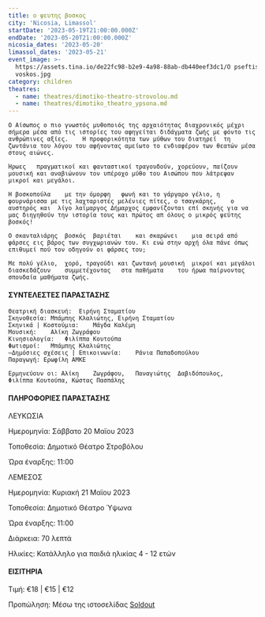 ```yaml
---
title: ο ψευτης βοσκος
city: 'Nicosia, Limassol'
startDate: '2023-05-19T21:00:00.000Z'
endDate: '2023-05-20T21:00:00.000Z'
nicosia_dates: '2023-05-20'
limassol_dates: '2023-05-21'
event_image: >-
  https://assets.tina.io/de22fc98-b2e9-4a98-88ab-db440eef3dc1/O pseftis
  voskos.jpg
category: children
theatres:
  - name: theatres/dimotiko-theatro-strovolou.md
  - name: theatres/dimotiko_theatro_ypsona.md
---
```


```
Ο Αίσωπος ο πιο γνωστός μυθοποιός της αρχαιότητας διαχρονικός μέχρι σήμερα μέσα από τις ιστορίες του αφηγείται διδάγματα ζωής με φόντο τις ανθρώπινες αξίες.	Η προφορικότητα των μύθων του διατηρεί	τη ζωντάνια	του λόγου του αφήνοντας	αμείωτο	το ενδιαφέρον των θεατών μέσα στους αιώνες.

Ήρωες	πραγματικοί	και φανταστικοί	τραγουδούν, χορεύουν, παίζουν μουσική και αναβιώνουν τον υπέροχο μύθο του Αισώπου που λάτρεψαν μικροί και μεγάλοι. 

Η βοσκοπούλα	με την όμορφη	φωνή και το γάργαρο	γέλιο, η φουρνάρισσα με τις λαχταριστές μελένιες πίτες,	ο τσαγκάρης,	ο αυστηρός και	λίγο λαίμαργος Δήμαρχος εμφανίζονται επί σκηνής για να μας διηγηθούν την ιστορία τους και πρώτος απ	όλους ο μικρός ψεύτης βοσκός!

Ο σκανταλιάρης	βοσκός	βαριέται	και σκαρώνει	μια σειρά από φάρσες εις βάρος των συγχωριανών του.	Κι ενώ στην αρχή όλα πάνε όπως επιθυμεί πού τον οδηγούν οι φάρσες του;

Με πολύ γέλιο,	χορό, τραγούδι και ζωντανή μουσική	μικροί και μεγάλοι	διασκεδάζουν	συμμετέχοντας	στα παθήματα	του ήρωα παίρνοντας σπουδαία μαθήματα ζωής.

```

#### ΣΥΝΤΕΛΕΣΤΕΣ ΠΑΡΑΣΤΑΣΗΣ

```
Θεατρική διασκευή:	Ειρήνη Σταματίου
Σκηνοθεσία: Μπάμπης Κλαλιώτης, Ειρήνη Σταματίου
Σκηνικά | Κοστούμια:	Μάγδα Καλέμη
Μουσική:	Αλίκη Ζωγράφου
Κινησιολογία:	Φιλίππα Κουτούπα
Φωτισμοί:	Μπάμπης Κλαλιώτης
–Δημόσιες σχέσεις |	Επικοινωνία:	Ράνια Παπαδοπούλου
Παραγωγή: Ερωφίλη ΑΜΚΕ

Ερμηνεύουν οι: Αλίκη	Ζωγράφου,	Παναγιώτης	Δαβιδόπουλος,	Φιλίππα Κουτούπα, Κώστας Πασπάλης
```

#### ΠΛΗΡΟΦΟΡΙΕΣ ΠΑΡΑΣΤΑΣΗΣ

ΛΕΥΚΩΣΙΑ

Ημερομηνία: Σάββατο 20 Μαϊου 2023

Τοποθεσία: Δημοτικό Θέατρο Στροβόλου

Ώρα έναρξης: 11:00

ΛΕΜΕΣΟΣ

Ημερομηνία: Κυριακή 21 Μαϊου 2023

Τοποθεσία: Δημοτικό Θέατρο Ύψωνα

Ώρα έναρξης: 11:00

Διάρκεια: 70 λεπτά

Ηλικίες: Κατάλληλο για παιδιά ηλικίας 4 - 12 ετών

#### ΕΙΣΙΤΗΡΙΑ

Τιμή: €18 | €15 | €12

Προπώληση: Μέσω της ιστοσελίδας  [Soldout](https://www.soldoutticketbox.com/o-pseftis-voskos-may-2023/?lang=en "")
